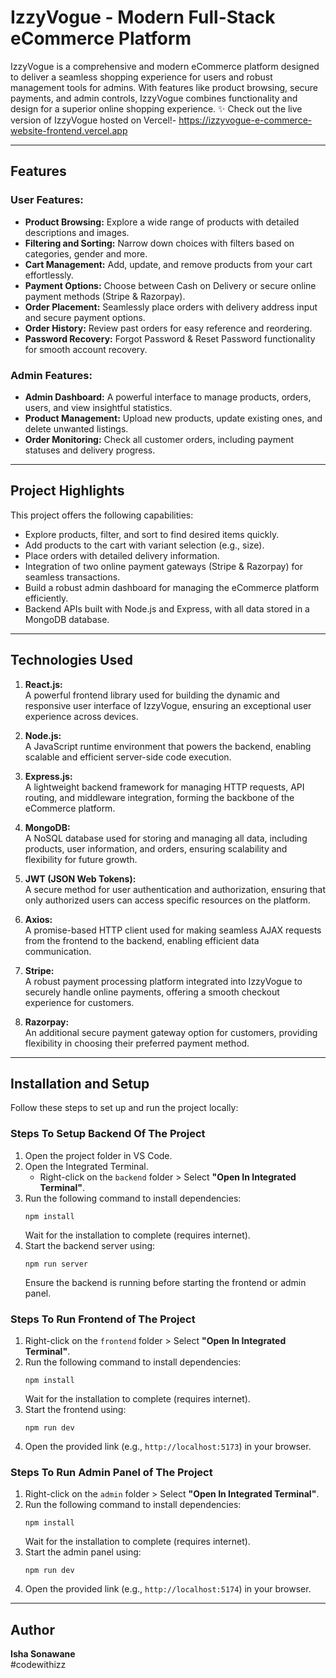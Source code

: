 # IzzyVogue - Modern Full-Stack eCommerce Platform

IzzyVogue is a comprehensive and modern eCommerce platform designed to deliver a seamless shopping experience for users and robust management tools for admins. With features like product browsing, secure payments, and admin controls, IzzyVogue combines functionality and design for a superior online shopping experience.
✨ Check out the live version of IzzyVogue hosted on Vercel!- https://izzyvogue-e-commerce-website-frontend.vercel.app

---

## **Features**

### **User Features:**
- **Product Browsing:** Explore a wide range of products with detailed descriptions and images.
- **Filtering and Sorting:** Narrow down choices with filters based on categories, gender and more.
- **Cart Management:** Add, update, and remove products from your cart effortlessly.
- **Payment Options:** Choose between Cash on Delivery or secure online payment methods (Stripe & Razorpay).
- **Order Placement:** Seamlessly place orders with delivery address input and secure payment options.
- **Order History:** Review past orders for easy reference and reordering.
- **Password Recovery:** Forgot Password & Reset Password functionality for smooth account recovery.


### **Admin Features:**
- **Admin Dashboard:** A powerful interface to manage products, orders, users, and view insightful statistics.
- **Product Management:** Upload new products, update existing ones, and delete unwanted listings.
- **Order Monitoring:** Check all customer orders, including payment statuses and delivery progress.

---

## **Project Highlights**

This project offers the following capabilities:
- Explore products, filter, and sort to find desired items quickly.
- Add products to the cart with variant selection (e.g., size).
- Place orders with detailed delivery information.
- Integration of two online payment gateways (Stripe & Razorpay) for seamless transactions.
- Build a robust admin dashboard for managing the eCommerce platform efficiently.
- Backend APIs built with Node.js and Express, with all data stored in a MongoDB database.

---

## **Technologies Used**

1. **React.js:**  
   A powerful frontend library used for building the dynamic and responsive user interface of IzzyVogue, ensuring an exceptional user experience across devices.

2. **Node.js:**  
   A JavaScript runtime environment that powers the backend, enabling scalable and efficient server-side code execution.

3. **Express.js:**  
   A lightweight backend framework for managing HTTP requests, API routing, and middleware integration, forming the backbone of the eCommerce platform.

4. **MongoDB:**  
   A NoSQL database used for storing and managing all data, including products, user information, and orders, ensuring scalability and flexibility for future growth.

5. **JWT (JSON Web Tokens):**  
   A secure method for user authentication and authorization, ensuring that only authorized users can access specific resources on the platform.

6. **Axios:**  
   A promise-based HTTP client used for making seamless AJAX requests from the frontend to the backend, enabling efficient data communication.

7. **Stripe:**  
   A robust payment processing platform integrated into IzzyVogue to securely handle online payments, offering a smooth checkout experience for customers.

8. **Razorpay:**  
   An additional secure payment gateway option for customers, providing flexibility in choosing their preferred payment method.

---
## Installation and Setup

Follow these steps to set up and run the project locally:

### Steps To Setup Backend Of The Project
1. Open the project folder in VS Code.
2. Open the Integrated Terminal.
   - Right-click on the `backend` folder > Select **"Open In Integrated Terminal"**.
3. Run the following command to install dependencies:
   ```
   npm install
   ```
   Wait for the installation to complete (requires internet).
4. Start the backend server using:
   ```
   npm run server
   ```
   Ensure the backend is running before starting the frontend or admin panel.

### Steps To Run Frontend of The Project
1. Right-click on the `frontend` folder > Select **"Open In Integrated Terminal"**.
2. Run the following command to install dependencies:
   ```
   npm install
   ```
   Wait for the installation to complete (requires internet).
3. Start the frontend using:
   ```
   npm run dev
   ```
4. Open the provided link (e.g., `http://localhost:5173`) in your browser.

### Steps To Run Admin Panel of The Project
1. Right-click on the `admin` folder > Select **"Open In Integrated Terminal"**.
2. Run the following command to install dependencies:
   ```
   npm install
   ```
   Wait for the installation to complete (requires internet).
3. Start the admin panel using:
   ```
   npm run dev
   ```
4. Open the provided link (e.g., `http://localhost:5174`) in your browser.

---
## Author
**Isha Sonawane**  
#codewithizz
